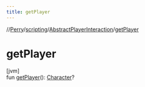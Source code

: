 ```yaml
---
title: getPlayer
---
```

//[Perry](../../../index.html)/[scripting](../index.html)/[AbstractPlayerInteraction](index.html)/[getPlayer](get-player.html)



# getPlayer



[jvm]\
fun [getPlayer](get-player.html)(): [Character](../../client/-character/index.html)?





